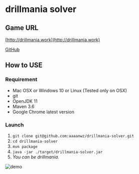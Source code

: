 # drillmania solver

## Game URL
[http://drillmania.work](http://drillmania.work)

[GitHub](https://github.com/motodimago/drillmania)

## How to USE

### Requirement
- Mac OSX or Windows 10 or Linux (Tested only on OSX)
- git
- OpenJDK 11
- Maven 3.6
- Google Chrome latest version

### Launch
1. `git clone git@github.com:aaaanwz/drillmania-solver.git`
2. `cd drillmania-solver`
3. `mvn package`
4. `java -jar ./target/drillmania-solver.jar`
5. *You can be drillmania.*  
  
![demo](https://github.com/aaaanwz/drillmania-solver/blob/gif/demo.gif)